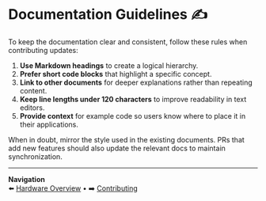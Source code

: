 # Documentation Guidelines ✍️

To keep the documentation clear and consistent, follow these rules when contributing updates:

1. **Use Markdown headings** to create a logical hierarchy.
2. **Prefer short code blocks** that highlight a specific concept.
3. **Link to other documents** for deeper explanations rather than repeating content.
4. **Keep line lengths under 120 characters** to improve readability in text editors.
5. **Provide context** for example code so users know where to place it in their applications.

When in doubt, mirror the style used in the existing documents. PRs that add new features should also update the relevant docs to maintain synchronization.

---

**Navigation**  
⬅️ [Hardware Overview](./hardware_overview.md) • ➡️ [Contributing](./contributing.md)
